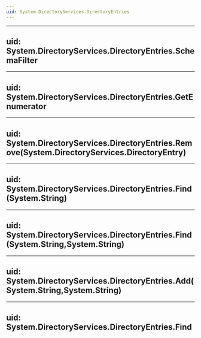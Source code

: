 ```yaml
---
uid: System.DirectoryServices.DirectoryEntries
---
```


---
uid: System.DirectoryServices.DirectoryEntries.SchemaFilter
---

---
uid: System.DirectoryServices.DirectoryEntries.GetEnumerator
---

---
uid: System.DirectoryServices.DirectoryEntries.Remove(System.DirectoryServices.DirectoryEntry)
---

---
uid: System.DirectoryServices.DirectoryEntries.Find(System.String)
---

---
uid: System.DirectoryServices.DirectoryEntries.Find(System.String,System.String)
---

---
uid: System.DirectoryServices.DirectoryEntries.Add(System.String,System.String)
---

---
uid: System.DirectoryServices.DirectoryEntries.Find
---
